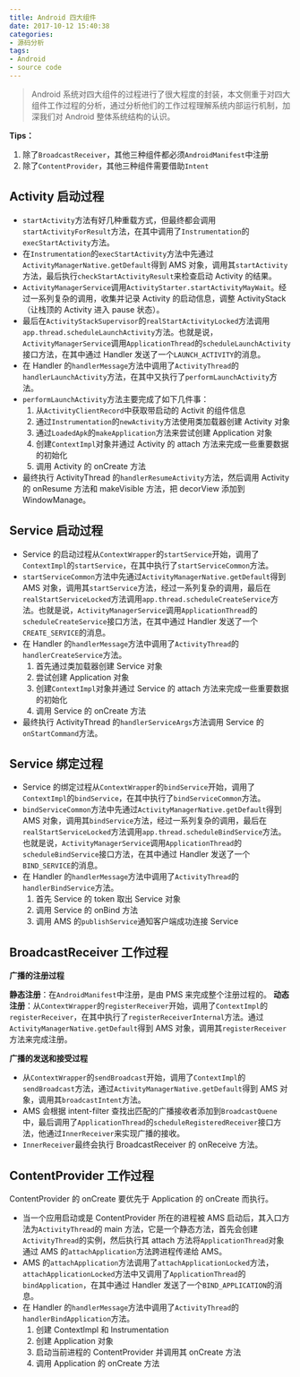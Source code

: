 ```yaml
---
title: Android 四大组件
date: 2017-10-12 15:40:38
categories:
- 源码分析
tags:
- Android
- source code
---
```

> Android 系统对四大组件的过程进行了很大程度的封装，本文侧重于对四大组件工作过程的分析，通过分析他们的工作过程理解系统内部运行机制，加深我们对 Android 整体系统结构的认识。

<!--more-->

**Tips：**

1. 除了`BroadcastReceiver`，其他三种组件都必须`AndroidManifest`中注册
2. 除了`ContentProvider`，其他三种组件需要借助`Intent`


## Activity 启动过程

* `startActivity`方法有好几种重载方式，但最终都会调用`startActivityForResult`方法，在其中调用了`Instrumentation`的`execStartActivity`方法。
* 在`Instrumentation`的`execStartActivity`方法中先通过`ActivityManagerNative.getDefault`得到 AMS 对象，调用其`startActivity`方法，最后执行`checkStartActivityResult`来检查启动 Activity 的结果。
* `ActivityManagerService`调用`ActivityStarter.startActivityMayWait`。经过一系列复杂的调用，收集并记录 Activity 的启动信息，调整 ActivityStack（让栈顶的 Activity 进入 pause 状态）。
* 最后在`ActivityStackSupervisor`的`realStartActivityLocked`方法调用`app.thread.scheduleLaunchActivity`方法。也就是说，`ActivityManagerService`调用`ApplicationThread`的`scheduleLaunchActivity`接口方法，在其中通过 Handler 发送了一个`LAUNCH_ACTIVITY`的消息。
* 在 Handler 的`handlerMessage`方法中调用了`ActivityThread`的`handlerLaunchActivity`方法，在其中又执行了`performLaunchActivity`方法。
* `performLaunchActivity`方法主要完成了如下几件事：
  1. 从`ActivityClientRecord`中获取带启动的 Activit 的组件信息
  2. 通过`Instrumentation`的`newActivity`方法使用类加载器创建 Activity 对象
  3. 通过`LoadedApk`的`makeApplication`方法来尝试创建 Application 对象
  4. 创建`ContextImpl`对象并通过 Activity 的 attach 方法来完成一些重要数据的初始化
  5. 调用 Activity 的 onCreate 方法
* 最终执行 ActivityThread 的`handlerResumeActivity`方法，然后调用 Activity 的 onResume 方法和 makeVisible 方法，把 decorView 添加到 WindowManage。



## Service 启动过程

* Service 的启动过程从`ContextWrapper`的`startService`开始，调用了`ContextImpl`的`startService`，在其中执行了`startServiceCommon`方法。
* `startServiceCommon`方法中先通过`ActivityManagerNative.getDefault`得到 AMS 对象，调用其`startService`方法，经过一系列复杂的调用，最后在`realStartServiceLocked`方法调用`app.thread.scheduleCreateService`方法。也就是说，`ActivityManagerService`调用`ApplicationThread`的`scheduleCreateService`接口方法，在其中通过 Handler 发送了一个`CREATE_SERVICE`的消息。
* 在 Handler 的`handlerMessage`方法中调用了`ActivityThread`的`handlerCreateService`方法。
  1. 首先通过类加载器创建 Service 对象
  2. 尝试创建 Application 对象
  3. 创建`ContextImpl`对象并通过 Service 的 attach 方法来完成一些重要数据的初始化
  4. 调用 Service 的 onCreate 方法
* 最终执行 ActivityThread 的`handlerServiceArgs`方法调用 Service 的`onStartCommand`方法。



## Service 绑定过程

- Service 的绑定过程从`ContextWrapper`的`bindService`开始，调用了`ContextImpl`的`bindService`，在其中执行了`bindServiceCommon`方法。
- `bindServiceCommon`方法中先通过`ActivityManagerNative.getDefault`得到 AMS 对象，调用其`bindService`方法，经过一系列复杂的调用，最后在`realStartServiceLocked`方法调用`app.thread.scheduleBindService`方法。也就是说，`ActivityManagerService`调用`ApplicationThread`的`scheduleBindService`接口方法，在其中通过 Handler 发送了一个`BIND_SERVICE`的消息。
- 在 Handler 的`handlerMessage`方法中调用了`ActivityThread`的`handlerBindService`方法。
  1. 首先 Service 的 token 取出 Service 对象
  2. 调用 Service 的 onBind 方法
  3. 调用 AMS 的`publishService`通知客户端成功连接 Service



## BroadcastReceiver 工作过程

**广播的注册过程**

**静态注册**：在`AndroidManifest`中注册，是由 PMS 来完成整个注册过程的。
**动态注册**：从`ContextWrapper`的`registerReceiver`开始，调用了`ContextImpl`的`registerReceiver`，在其中执行了`registerReceiverInternal`方法。通过`ActivityManagerNative.getDefault`得到 AMS 对象，调用其`registerReceiver`方法来完成注册。

**广播的发送和接受过程**

* 从`ContextWrapper`的`sendBroadcast`开始，调用了`ContextImpl`的`sendBroadcast`方法，通过`ActivityManagerNative.getDefault`得到 AMS 对象，调用其`broadcastIntent`方法。
* AMS 会根据 intent-filter 查找出匹配的广播接收者添加到`BroadcastQuene`中，最后调用了`ApplicationThread`的`scheduleRegisteredReceiver`接口方法，他通过`InnerReceiver`来实现广播的接收。
* `InnerReceiver`最终会执行 BroadcastReceiver 的 onReceive 方法。



## ContentProvider 工作过程

ContentProvider 的 onCreate 要优先于 Application 的 onCreate 而执行。

* 当一个应用启动或是 ContentProvider 所在的进程被 AMS 启动后，其入口方法为`ActivityThread`的 main 方法，它是一个静态方法，首先会创建`ActivityThread`的实例，然后执行其 attach 方法将`ApplicationThread`对象通过 AMS 的`attachApplication`方法跨进程传递给 AMS。
* AMS 的`attachApplication`方法调用了`attachApplicationLocked`方法，`attachApplicationLocked`方法中又调用了`ApplicationThread`的`bindApplication`，在其中通过 Handler 发送了一个`BIND_APPLICATION`的消息。
* 在 Handler 的`handlerMessage`方法中调用了`ActivityThread`的`handlerBindApplication`方法。
  1. 创建 ContextImpl 和 Instrumentation
  2. 创建 Application 对象
  3. 启动当前进程的 ContentProvider 并调用其 onCreate 方法
  4. 调用 Application 的 onCreate 方法

